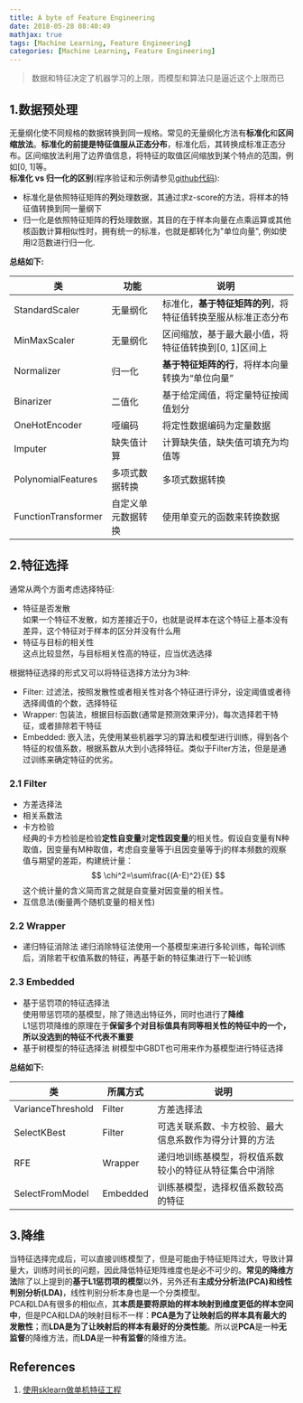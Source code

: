 ```yaml
---
title: A byte of Feature Engineering
date: 2018-05-28 08:40:49
mathjax: true
tags: [Machine Learning, Feature Engineering]
categories: [Machine Learning, Feature Engineering]
---
```

> 数据和特征决定了机器学习的上限，而模型和算法只是逼近这个上限而已

## 1.数据预处理
无量纲化使不同规格的数据转换到同一规格。常见的无量纲化方法有**标准化**和**区间缩放法**。**标准化的前提是特征值服从正态分布**，标准化后，其转换成标准正态分布。区间缩放法利用了边界值信息，将特征的取值区间缩放到某个特点的范围，例如[0, 1]等。  
**标准化 vs 归一化的区别**(程序验证和示例请参见[github代码](https://github.com/lxw0109/ML-Experiments/blob/master/preprocessing_method/src/feature_engineering_sklearn.py)):  
+ 标准化是依照特征矩阵的**列**处理数据，其通过求z-score的方法，将样本的特征值转换到同一量纲下
+ 归一化是依照特征矩阵的**行**处理数据，其目的在于样本向量在点乘运算或其他核函数计算相似性时，拥有统一的标准，也就是都转化为"单位向量", 例如使用l2范数进行归一化.

**总结如下:**  

| 类	| 功能 | 说明 |
| -- | ---- | ---- |
| StandardScaler | 无量纲化 | 标准化，**基于特征矩阵的列**，将特征值转换至服从标准正态分布 |
| MinMaxScaler | 无量纲化 | 区间缩放，基于最大最小值，将特征值转换到[0, 1]区间上 |
| Normalizer | 归一化 | **基于特征矩阵的行**，将样本向量转换为“单位向量” |
| Binarizer | 二值化 | 基于给定阈值，将定量特征按阈值划分 |
| OneHotEncoder | 哑编码 | 将定性数据编码为定量数据 |
| Imputer | 缺失值计算 | 计算缺失值，缺失值可填充为均值等 |
| PolynomialFeatures | 多项式数据转换 | 多项式数据转换 |
| FunctionTransformer | 自定义单元数据转换 | 使用单变元的函数来转换数据 |

## 2.特征选择
通常从两个方面考虑选择特征:
+ 特征是否发散  
 如果一个特征不发散，如方差接近于0，也就是说样本在这个特征上基本没有差异，这个特征对于样本的区分并没有什么用
+ 特征与目标的相关性  
 这点比较显然，与目标相关性高的特征，应当优选选择

根据特征选择的形式又可以将特征选择方法分为3种:  
+ Filter: 过滤法，按照发散性或者相关性对各个特征进行评分，设定阈值或者待选择阈值的个数，选择特征
+ Wrapper: 包装法，根据目标函数(通常是预测效果评分)，每次选择若干特征，或者排除若干特征
+ Embedded: 嵌入法，先使用某些机器学习的算法和模型进行训练，得到各个特征的权值系数，根据系数从大到小选择特征。类似于Filter方法，但是是通过训练来确定特征的优劣。

### 2.1 Filter
+ 方差选择法
+ 相关系数法
+ 卡方检验  
 经典的卡方检验是检验**定性自变量**对**定性因变量**的相关性。假设自变量有N种取值，因变量有M种取值，考虑自变量等于i且因变量等于j的样本频数的观察值与期望的差距，构建统计量：
 $$
\chi^2=\sum\frac{(A-E)^2}{E}
 $$
 这个统计量的含义简而言之就是自变量对因变量的相关性。
+ 互信息法(衡量两个随机变量的相关性)

### 2.2 Wrapper
+ 递归特征消除法
 递归消除特征法使用一个基模型来进行多轮训练，每轮训练后，消除若干权值系数的特征，再基于新的特征集进行下一轮训练

### 2.3 Embedded
+ 基于惩罚项的特征选择法  
 使用带惩罚项的基模型，除了筛选出特征外，同时也进行了**降维**  
 L1惩罚项降维的原理在于**保留多个对目标值具有同等相关性的特征中的一个，所以没选到的特征不代表不重要**
+ 基于树模型的特征选择法
 树模型中GBDT也可用来作为基模型进行特征选择

**总结如下:**  

| 类 | 所属方式 | 说明 |
| -- | ---- | ---- |
| VarianceThreshold | Filter | 方差选择法 |
| SelectKBest | Filter | 可选关联系数、卡方校验、最大信息系数作为得分计算的方法 |
| RFE | Wrapper | 递归地训练基模型，将权值系数较小的特征从特征集合中消除 |
| SelectFromModel | Embedded | 训练基模型，选择权值系数较高的特征 |

## 3.降维
当特征选择完成后，可以直接训练模型了，但是可能由于特征矩阵过大，导致计算量大，训练时间长的问题，因此降低特征矩阵维度也是必不可少的。**常见的降维方法**除了以上提到的**基于L1惩罚项的模型**以外，另外还有**主成分分析法(PCA)**和**线性判别分析(LDA)**，线性判别分析本身也是一个分类模型。  
PCA和LDA有很多的相似点，其**本质是要将原始的样本映射到维度更低的样本空间中**，但是PCA和LDA的映射目标不一样：**PCA是为了让映射后的样本具有最大的发散性**；而**LDA是为了让映射后的样本有最好的分类性能**。所以说**PCA**是一种**无监督**的降维方法，而**LDA**是一种**有监督**的降维方法。

## References
1. [使用sklearn做单机特征工程](http://www.cnblogs.com/jasonfreak/p/5448385.html)

